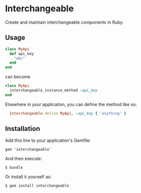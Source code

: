 # Interchangeable

Create and maintain interchangeable components in Ruby. 

## Usage

```ruby
class MyApi
  def api_key
    "abc"
  end
end
```

can become

```ruby
class MyApi
  interchangeable_instance_method :api_key
end
```

Elsewhere in your application, you can define the method like so:

```ruby
  Interchangeable.define MyApi, :api_key { 'anything' }
```

## Installation

Add this line to your application's Gemfile:

    gem 'interchangeable'

And then execute:

    $ bundle

Or install it yourself as:

    $ gem install interchangeable
